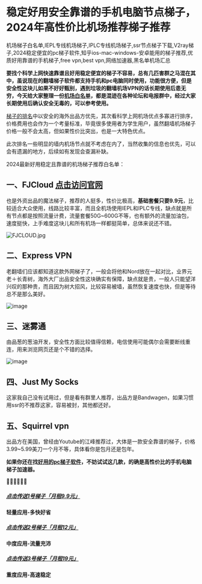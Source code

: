 # 稳定好用安全靠谱的手机电脑节点梯子，2024年高性价比机场推荐梯子推荐
机场梯子白名单,IEPL专线机场梯子,IPLC专线机场梯子,ssr节点梯子下载,V2ray梯子,2024稳定便宜的pc梯子软件,知乎ios-mac-windows-安卓能用的梯子推荐,优质好用靠谱的手机梯子,free vpn,best vpn,网络加速器,黑名单机场汇总

**要找个科学上网快速靠谱且好用稳定便宜的梯子不容易，总有几匹害群之马混在其中，虽说现在的翻墙梯子软件都支持手机和pc电脑同时使用，功能很方便，但是安全性这块儿如果不好好甄别，遇到垃圾的翻墙机场VPN的话长期使用后患无穷，今天给大家整理一份[机场白名单](https://www.xiabk.com/thread-743.htm)，都是混迹在各种论坛和电报群中，经过大家长期使用后确认安全无毒的，可以参考使用。**  

[梯子的排名](https://reactchina.sxlcdn.com/t/topic/40257)中以安全的海外出品方优先，其次看科学上网机场优点多寡进行排序，价格费用也会作为一个考量标准，毕竟很多使用者为学生用户，虽然翻墙机场梯子价格一般不会太高，但如果性价比突出，也是一大特色优点。

此次排名一些明显的墙内机场节点就不考虑在内了，当然收集的信息也优先，可以会有遗漏的地方，后续如有发现会查漏补缺。

2024最新好用稳定且靠谱的机场梯子推荐白名单：

## 一、FJCloud [点击访问官网](https://go.51tz.cc/fjcloud)
也是外资出品的魔法梯子，推荐的人挺多，性价比极高，**基础套餐只要9.9元**，比较适合大众使用，线路比较丰富，而且全机场使用IEPL和IPLC专线，缺点就是所有节点都是按照流量计费，流量套餐50G~600G不等，也有额外的流量加油包，速度挺快，上手难度这块儿和所有机场一样都挺简单，总体来说还不错。

![FJCLOUD.jpg](https://s2.loli.net/2023/10/30/Hc7a1AoZBkzUCrN.jpg)

## 二、Express VPN
老翻墙们应该都知道这款外网梯子了，一般会将他和Nord放在一起对比，业界元老＋长青树，海外大厂出品安全性这块确实有保障，缺点就是贵，一般人只能望洋兴叹的那种贵，而且因为树大招风，比较容易被墙，虽然恢复速度也快，但是等待总不是那么美好。

![image](https://github.com/Tecnono/CN-VPN/assets/146306577/4e4ebcfe-1581-439d-9066-2aef6605ae28)


## 三、迷雾通
由品葱的葱油开发，安全性方面比较值得信赖，电信使用可能偶尔会需要断线重连，用来浏览网页还是个不错的选择。

![image](https://github.com/Tecnono/CN-VPN/assets/146306577/98447691-9146-4a59-8744-b09358cda349)


## 四、Just My Socks
这家我自己没有试用过，但是看有群里人推荐，出品方是Bandwagen，如果习惯用ssr的不推荐这家，容易被封，其他都还好。

## 五、Squirrel vpn
出品方在美国，曾经由Youtube的江峰推荐过，大体是一款安全靠谱的梯子，价格3.99~5.99美刀一个月不等，具体看你是包月还是包年。


**如果你还在找[好用的pc梯子软件](https://2025vpn.gitbook.io/vpn-02)，不妨试试这几款，的确是高性价比的手机电脑梯子加速器。**

  🌈🌈🌈🌈🌈🌈  
##### [**点击传送1号梯子「月租9.9元」**](https://go.51tz.cc/fjcloud)
**轻量应用-多快好省**
##### [**点击传送2号梯子「月租12元」**](https://go.51tz.cc/nicecloud)
**中度应用-流量充沛**
##### [**点击传送3号梯子「月租19元」**](https://go.51tz.cc/sycloud)
**重度应用-高速稳定**
